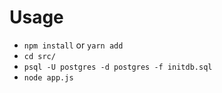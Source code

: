 # Usage

* `npm install` or `yarn add`
* `cd src/`
* `psql -U postgres -d postgres -f initdb.sql`
* `node app.js`
